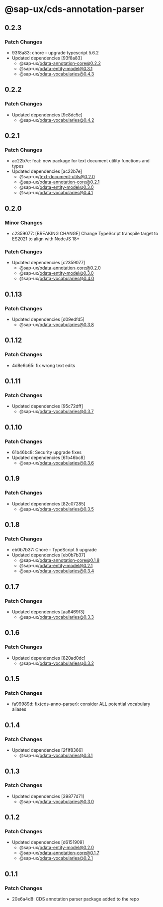 # @sap-ux/cds-annotation-parser

## 0.2.3

### Patch Changes

-   93f8a83: chore - upgrade typescript 5.6.2
-   Updated dependencies [93f8a83]
    -   @sap-ux/odata-annotation-core@0.2.2
    -   @sap-ux/odata-entity-model@0.3.1
    -   @sap-ux/odata-vocabularies@0.4.3

## 0.2.2

### Patch Changes

-   Updated dependencies [9c8dc5c]
    -   @sap-ux/odata-vocabularies@0.4.2

## 0.2.1

### Patch Changes

-   ac22b7e: feat: new package for text document utility functions and types
-   Updated dependencies [ac22b7e]
    -   @sap-ux/text-document-utils@0.2.0
    -   @sap-ux/odata-annotation-core@0.2.1
    -   @sap-ux/odata-entity-model@0.3.0
    -   @sap-ux/odata-vocabularies@0.4.1

## 0.2.0

### Minor Changes

-   c2359077: [BREAKING CHANGE] Change TypeScript transpile target to ES2021 to align with NodeJS 18+

### Patch Changes

-   Updated dependencies [c2359077]
    -   @sap-ux/odata-annotation-core@0.2.0
    -   @sap-ux/odata-entity-model@0.3.0
    -   @sap-ux/odata-vocabularies@0.4.0

## 0.1.13

### Patch Changes

-   Updated dependencies [d09edfd5]
    -   @sap-ux/odata-vocabularies@0.3.8

## 0.1.12

### Patch Changes

-   4d8e6c65: fix wrong text edits

## 0.1.11

### Patch Changes

-   Updated dependencies [95c72dff]
    -   @sap-ux/odata-vocabularies@0.3.7

## 0.1.10

### Patch Changes

-   61b46bc8: Security upgrade fixes
-   Updated dependencies [61b46bc8]
    -   @sap-ux/odata-vocabularies@0.3.6

## 0.1.9

### Patch Changes

-   Updated dependencies [82c07285]
    -   @sap-ux/odata-vocabularies@0.3.5

## 0.1.8

### Patch Changes

-   eb0b7b37: Chore - TypeScript 5 upgrade
-   Updated dependencies [eb0b7b37]
    -   @sap-ux/odata-annotation-core@0.1.8
    -   @sap-ux/odata-entity-model@0.2.1
    -   @sap-ux/odata-vocabularies@0.3.4

## 0.1.7

### Patch Changes

-   Updated dependencies [aa8469f3]
    -   @sap-ux/odata-vocabularies@0.3.3

## 0.1.6

### Patch Changes

-   Updated dependencies [820ad0dc]
    -   @sap-ux/odata-vocabularies@0.3.2

## 0.1.5

### Patch Changes

-   fa99989d: fix(cds-anno-parser): consider ALL potential vocabulary aliases

## 0.1.4

### Patch Changes

-   Updated dependencies [2f1f8366]
    -   @sap-ux/odata-vocabularies@0.3.1

## 0.1.3

### Patch Changes

-   Updated dependencies [39877d71]
    -   @sap-ux/odata-vocabularies@0.3.0

## 0.1.2

### Patch Changes

-   Updated dependencies [d6151909]
    -   @sap-ux/odata-entity-model@0.2.0
    -   @sap-ux/odata-annotation-core@0.1.7
    -   @sap-ux/odata-vocabularies@0.2.1

## 0.1.1

### Patch Changes

-   20e6a4d8: CDS annotation parser package added to the repo
